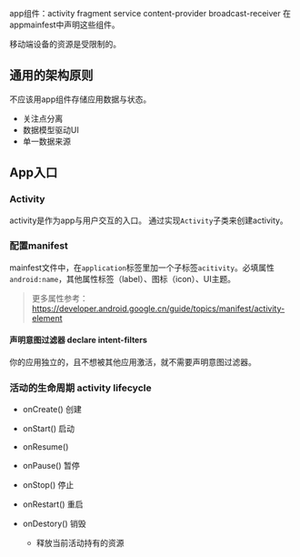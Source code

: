 app组件：activity fragment service content-provider broadcast-receiver
在appmainfest中声明这些组件。

移动端设备的资源是受限制的。
## 通用的架构原则

不应该用app组件存储应用数据与状态。

- 关注点分离
- 数据模型驱动UI
- 单一数据来源

## App入口
### Activity
activity是作为app与用户交互的入口。 通过实现`Activity`子类来创建activity。

### 配置manifest
mainfest文件中，在`application`标签里加一个子标签`acitivity`。必填属性`android:name`，其他属性标签（label）、图标（icon）、UI主题。

> 更多属性参考：https://developer.android.google.cn/guide/topics/manifest/activity-element

#### 声明意图过滤器 declare intent-filters
你的应用独立的，且不想被其他应用激活，就不需要声明意图过滤器。

### 活动的生命周期 activity lifecycle

- onCreate() 创建

- onStart() 启动

- onResume() 

- onPause() 暂停

- onStop() 停止

- onRestart() 重启

- onDestory() 销毁
    - 释放当前活动持有的资源